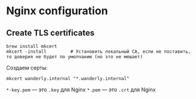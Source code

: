 # Nginx configuration

## Create TLS certificates

```
brew install mkcert
mkcert -install         # Установить локальный CA, если не поставить, то доверия не будет по умолчанию (но это не мешает)
```

Создаем серты:

```
mkcert wanderly.internal "*.wanderly.internal"
```

`*-key.pem` — это `.key` для Nginx
`*.pem` — это `.crt` для Nginx

